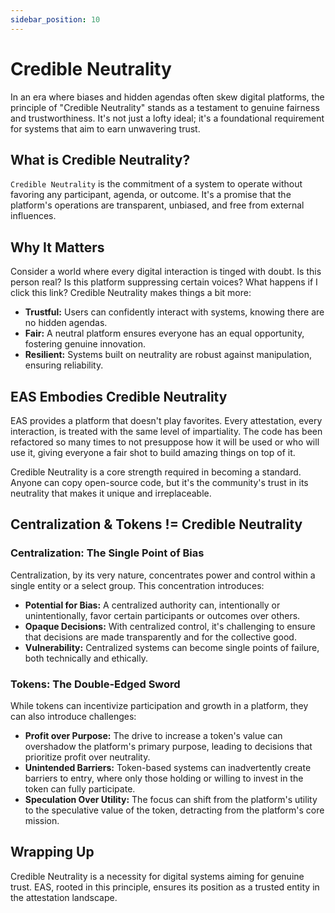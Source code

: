 ```yaml
---
sidebar_position: 10
---
```


# Credible Neutrality
In an era where biases and hidden agendas often skew digital platforms, the principle of "Credible Neutrality" stands as a testament to genuine fairness and trustworthiness. It's not just a lofty ideal; it's a foundational requirement for systems that aim to earn unwavering trust.

## What is Credible Neutrality?
`Credible Neutrality` is the commitment of a system to operate without favoring any participant, agenda, or outcome. It's a promise that the platform's operations are transparent, unbiased, and free from external influences.

## Why It Matters
Consider a world where every digital interaction is tinged with doubt. Is this person real? Is this platform suppressing certain voices? What happens if I click this link? Credible Neutrality makes things a bit more:

- **Trustful:** Users can confidently interact with systems, knowing there are no hidden agendas.
- **Fair:** A neutral platform ensures everyone has an equal opportunity, fostering genuine innovation.
- **Resilient:** Systems built on neutrality are robust against manipulation, ensuring reliability.

## EAS Embodies Credible Neutrality
EAS provides a platform that doesn't play favorites. Every attestation, every interaction, is treated with the same level of impartiality. The code has been refactored so many times to not presuppose how it will be used or who will use it, giving everyone a fair shot to build amazing things on top of it.

Credible Neutrality is a core strength required in becoming a standard. Anyone can copy open-source code, but it's the community's trust in its neutrality that makes it unique and irreplaceable.

## Centralization & Tokens != Credible Neutrality
### Centralization: The Single Point of Bias
Centralization, by its very nature, concentrates power and control within a single entity or a select group. This concentration introduces:
- **Potential for Bias:** A centralized authority can, intentionally or unintentionally, favor certain participants or outcomes over others.
- **Opaque Decisions:** With centralized control, it's challenging to ensure that decisions are made transparently and for the collective good.
- **Vulnerability:** Centralized systems can become single points of failure, both technically and ethically.

### Tokens: The Double-Edged Sword
While tokens can incentivize participation and growth in a platform, they can also introduce challenges:

- **Profit over Purpose:** The drive to increase a token's value can overshadow the platform's primary purpose, leading to decisions that prioritize profit over neutrality.
- **Unintended Barriers:** Token-based systems can inadvertently create barriers to entry, where only those holding or willing to invest in the token can fully participate.
- **Speculation Over Utility:** The focus can shift from the platform's utility to the speculative value of the token, detracting from the platform's core mission.

## Wrapping Up
Credible Neutrality is a necessity for digital systems aiming for genuine trust. EAS, rooted in this principle, ensures its position as a trusted entity in the attestation landscape. 
